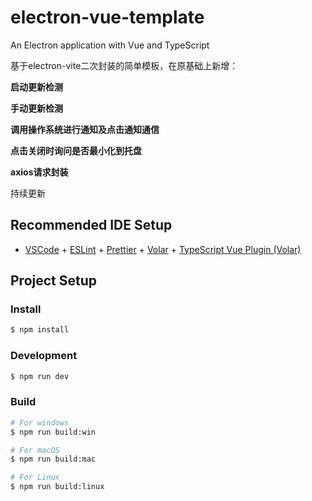 # electron-vue-template

An Electron application with Vue and TypeScript

基于electron-vite二次封装的简单模板，在原基础上新增：

**启动更新检测**

**手动更新检测**

**调用操作系统进行通知及点击通知通信**

**点击关闭时询问是否最小化到托盘**

**axios请求封装**

持续更新

## Recommended IDE Setup

- [VSCode](https://code.visualstudio.com/) + [ESLint](https://marketplace.visualstudio.com/items?itemName=dbaeumer.vscode-eslint) + [Prettier](https://marketplace.visualstudio.com/items?itemName=esbenp.prettier-vscode) + [Volar](https://marketplace.visualstudio.com/items?itemName=Vue.volar) + [TypeScript Vue Plugin (Volar)](https://marketplace.visualstudio.com/items?itemName=Vue.vscode-typescript-vue-plugin)

## Project Setup

### Install

```bash
$ npm install
```

### Development

```bash
$ npm run dev
```

### Build

```bash
# For windows
$ npm run build:win

# For macOS
$ npm run build:mac

# For Linux
$ npm run build:linux
```

